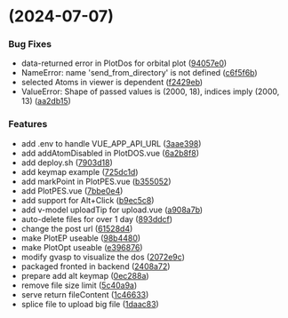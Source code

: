 #  (2024-07-07)


### Bug Fixes

* data-returned error in PlotDos for orbital plot ([94057e0](https://github.com/Rasic2/GVaspWeb/commit/94057e0ccc219400971af4bebbb6ed90a006a997))
* NameError: name 'send_from_directory' is not defined ([c6f5f6b](https://github.com/Rasic2/GVaspWeb/commit/c6f5f6b652cee6b17cf5967e0e612aa341652d5d))
* selected Atoms in viewer is dependent ([f2429eb](https://github.com/Rasic2/GVaspWeb/commit/f2429ebf79f4372500d43b08115430837beedcd5))
* ValueError: Shape of passed values is (2000, 18), indices imply (2000, 13) ([aa2db15](https://github.com/Rasic2/GVaspWeb/commit/aa2db1595444c9019b96a95a517430e8f173f5b0))


### Features

* add .env to handle VUE_APP_API_URL ([3aae398](https://github.com/Rasic2/GVaspWeb/commit/3aae39869a9e25b53392f907a302c175b647c5f3))
* add addAtomDisabled in PlotDOS.vue ([6a2b8f8](https://github.com/Rasic2/GVaspWeb/commit/6a2b8f890f7c24287f068faea1e877551cc1ac2b))
* add deploy.sh ([7903d18](https://github.com/Rasic2/GVaspWeb/commit/7903d18d12127eea67624f27176997d1cad8d50c))
* add keymap example ([725dc1d](https://github.com/Rasic2/GVaspWeb/commit/725dc1d15f1caf73c8d0a896ee3cad536e55e3e4))
* add markPoint in PlotPES.vue ([b355052](https://github.com/Rasic2/GVaspWeb/commit/b3550529a1bbdc8566af8316e628b94ac4746494))
* add PlotPES.vue ([7bbe0e4](https://github.com/Rasic2/GVaspWeb/commit/7bbe0e433ed6d17ccb756dde2a47c8c930989600))
* add support for Alt+Click ([b9ec5c8](https://github.com/Rasic2/GVaspWeb/commit/b9ec5c8ecc7e1bbdc9fadd6bb901f15b735ce463))
* add v-model uploadTip for upload.vue ([a908a7b](https://github.com/Rasic2/GVaspWeb/commit/a908a7b92c0794ede0f2bf589ed847627c97e1ba))
* auto-delete files for over 1 day ([893ddcf](https://github.com/Rasic2/GVaspWeb/commit/893ddcf55c591bb867339a7ba90575374f836525))
* change the post url ([61528d4](https://github.com/Rasic2/GVaspWeb/commit/61528d4801ad75ca612eb82d1b20344a6b23d7f4))
* make PlotEP useable ([98b4480](https://github.com/Rasic2/GVaspWeb/commit/98b44801efb6f281490d48fa3feb3c319fd8445c))
* make PlotOpt useable ([e396876](https://github.com/Rasic2/GVaspWeb/commit/e396876a24603e51b2f2cdd7b2b28bff62bd2291))
* modify gvasp to visualize the dos ([2072e9c](https://github.com/Rasic2/GVaspWeb/commit/2072e9c792a91edc9048aa3612ab27f77bf75702))
* packaged fronted in backend ([2408a72](https://github.com/Rasic2/GVaspWeb/commit/2408a729a8e2dac22cc9611af133b25b2c5e102f))
* prepare add alt keymap ([0ec288a](https://github.com/Rasic2/GVaspWeb/commit/0ec288a7c74094b60b1fdf3f37d38946503720cb))
* remove file size limit ([5c40a9a](https://github.com/Rasic2/GVaspWeb/commit/5c40a9a35b4940dca2f47b76db770f1fc4f85f7d))
* serve return fileContent ([1c46633](https://github.com/Rasic2/GVaspWeb/commit/1c46633a6e424dafcf9bca1fb3a66548d37f9d3d))
* splice file to upload big file ([1daac83](https://github.com/Rasic2/GVaspWeb/commit/1daac832e76ac75fd19e7b7fc84baefc20526a8f))



